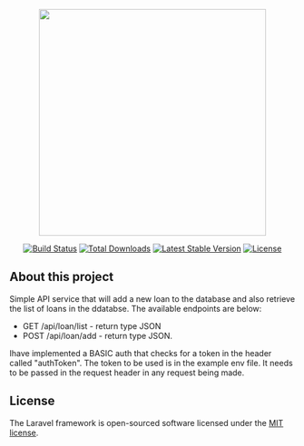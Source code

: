 <p align="center"><img src="https://res.cloudinary.com/dtfbvvkyp/image/upload/v1566331377/laravel-logolockup-cmyk-red.svg" width="400"></p>

<p align="center">
<a href="https://travis-ci.org/laravel/framework"><img src="https://travis-ci.org/laravel/framework.svg" alt="Build Status"></a>
<a href="https://packagist.org/packages/laravel/framework"><img src="https://poser.pugx.org/laravel/framework/d/total.svg" alt="Total Downloads"></a>
<a href="https://packagist.org/packages/laravel/framework"><img src="https://poser.pugx.org/laravel/framework/v/stable.svg" alt="Latest Stable Version"></a>
<a href="https://packagist.org/packages/laravel/framework"><img src="https://poser.pugx.org/laravel/framework/license.svg" alt="License"></a>
</p>

## About this project

Simple API service that will add a new loan  to the database and also retrieve  the list of loans in the ddatabse. The available endpoints are below:

 - GET /api/loan/list - return type JSON
 - POST /api/loan/add  - return type JSON.

Ihave implemented a BASIC auth  that checks for a token in the header called "authToken". The token to be used is in the example env file. It needs to be 
passed in  the request header in any request being made.


## License

The Laravel framework is open-sourced software licensed under the [MIT license](https://opensource.org/licenses/MIT).
